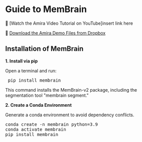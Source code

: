 # Guide to MemBrain

🎥 [Watch the Amira Video Tutorial on YouTube]insert link here

📁 [Download the Amira Demo Files from Dropbox](https://www.dropbox.com/scl/fo/kh47pz9wit94us4fq7flj/AFrUL6RYBU-xZPT5ArRcZXg?rlkey=lb65rlut0m3pgckli7ksedi5i&st=37zq9kb6&dl=0)

## Installation of MemBrain

**1. Install via pip**

Open a terminal and run: 

<pre> pip install membrain </pre>

This command installs the MemBrain-v2 package, including the segmentation tool "membrain segment."

**2. Create a Conda Environment**

Generate a conda environment to avoid dependency conflicts.
<pre>conda create -n membrain python=3.9
conda activate membrain
pip install membrain</pre>
